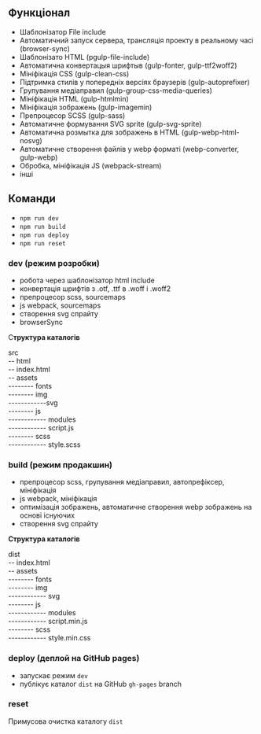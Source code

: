 <h2>Функціонал</h2>

- Шаблонізатор File include
- Автоматичний запуск сервера, трансляція проекту в реальному часі (browser-sync)
- Шаблонізато HTML (рgulp-file-include)
- Автоматична конвертацыя шрифтыв (gulp-fonter, gulp-ttf2woff2)
- Мініфікація CSS (gulp-clean-css)
- Підтримка стилів у попередніх версіях браузерів (gulp-autoprefixer)
- Групування медіаправил (gulp-group-css-media-queries)
- Мініфікація HTML (gulp-htmlmin)
- Мініфікація зображень (gulp-imagemin)
- Препроцесор SCSS (gulp-sass)
- Автоматичне формування SVG sprite (gulp-svg-sprite)
- Автоматична розмытка для зображень в HTML (gulp-webp-html-nosvg)
- Автоматичне створення файлів у webp форматі (webp-converter, gulp-webp)
- Обробка, мініфікація JS (webpack-stream)
- інші

<h2>Команди</h2>

- `npm run dev`
- `npm run build`
- `npm run deploy`
- `npm run reset`

<h3>dev (режим розробки)</h3>

- робота через шаблонізатор html include
- конвертація шрифтів з .otf, .ttf в .woff і .woff2
- препроцесор scss, sourcemaps
- js webpack, sourcemaps
- створення svg спрайту
- browserSync

С<b>труктура каталогів</b>

src<br />
-- html<br />
-- index.html<br />
-- assets<br />
-------- fonts<br />
-------- img<br />
------------svg<br />
-------- js<br />
------------ modules<br />
------------ script.js<br />
-------- scss<br />
------------ style.scss<br />

<h3>build (режим продакшин)</h3>

- препроцесор scss, групування медіаправил, автопрефіксер, мініфікація
- js webpack, мініфікація
- оптимізація зображень, автоматичне створення webp зображень на основі існуючих
- створення svg спрайту

<b>Структура каталогів</b>

dist<br />
-- index.html<br />
-- assets<br />
-------- fonts<br />
-------- img<br />
------------ svg<br />
-------- js<br />
------------ modules<br />
------------ script.min.js<br />
-------- scss<br />
------------ style.min.css<br />

<h3>deploy (деплой на GitHub pages)</h3>

- запускає режим `dev`
- публікує каталог `dist` на GitHub `gh-pages` branch

<h3>reset</h3>

Примусова очистка каталогу `dist`
